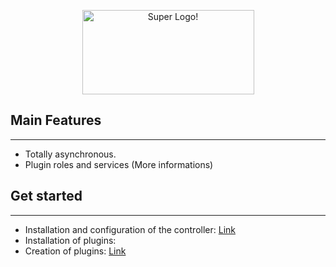 

<p align="center">
  <img src="https://cdn.discordapp.com/attachments/244514503323025408/310897006975385630/nextcontrol.png" alt="Super Logo!" width="275" height="135" />
</p>

## Main Features
___
- Totally asynchronous.
- Plugin roles and services (More informations)

## Get started
___
- Installation and configuration of the controller: [Link](https://github.com/guerro323/MNC-Next/wiki/Get-Started "Link")
- Installation of plugins:
- Creation of plugins: [Link](https://github.com/guerro323/MNC-Next/wiki/Plugin-Creation "Link")